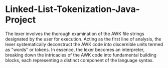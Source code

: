 # Linked-List-Tokenization-Java-Project

The lexer involves the thorough examination of the AWK file strings designated by the user for execution. Acting as the first line of analysis, the lexer systematically deconstruct the AWK code into discernible units termed as "words" or tokens. In essence, the lexer becomes an interpreter, breaking down the intricacies of the AWK code into fundamental building blocks, each representing a distinct component of the language syntax.
